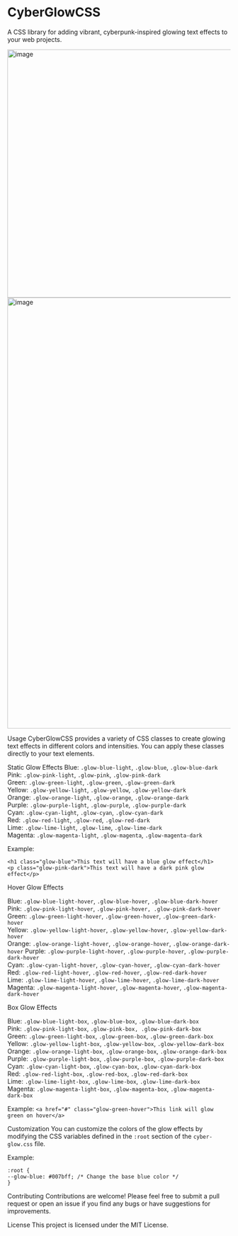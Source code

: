 # CyberGlowCSS
A CSS library for adding vibrant, cyberpunk-inspired glowing text effects to your web projects.

<img width="560" alt="image" src="https://github.com/user-attachments/assets/715131c7-f29d-4e02-b391-912b7a36dac4">

<img width="973" alt="image" src="https://github.com/user-attachments/assets/652dd58d-56e2-45d4-80e1-3e4f7d9ce8eb">



Usage
CyberGlowCSS provides a variety of CSS classes to create glowing text effects in different colors and intensities. You can apply these classes directly to your text elements.

Static Glow Effects
Blue: ```.glow-blue-light```, ```.glow-blue```, ```.glow-blue-dark```\
Pink: ```.glow-pink-light```, ```.glow-pink```, ```.glow-pink-dark```\
Green: ```.glow-green-light```, ```.glow-green```, ```.glow-green-dark```\
Yellow: ```.glow-yellow-light```, ```.glow-yellow```, ```.glow-yellow-dark```\
Orange: ```.glow-orange-light```, ```.glow-orange```, ```.glow-orange-dark```\
Purple: ```.glow-purple-light```, ```.glow-purple```, ```.glow-purple-dark```\
Cyan: ```.glow-cyan-light```, ```.glow-cyan```, ```.glow-cyan-dark```\
Red: ```.glow-red-light```, ```.glow-red```, ```.glow-red-dark```\
Lime: ```.glow-lime-light```, ```.glow-lime```, ```.glow-lime-dark```\
Magenta: ```.glow-magenta-light```, ```.glow-magenta```, ```.glow-magenta-dark```


Example:

```
<h1 class="glow-blue">This text will have a blue glow effect</h1>
<p class="glow-pink-dark">This text will have a dark pink glow effect</p> 
```

Hover Glow Effects

Blue: ```.glow-blue-light-hover```, ```.glow-blue-hover```, ```.glow-blue-dark-hover```\
Pink: ```.glow-pink-light-hover```, ```.glow-pink-hover, .glow-pink-dark-hover```\
Green: ```.glow-green-light-hover```, ```.glow-green-hover```, ```.glow-green-dark-hover```\
Yellow: ```.glow-yellow-light-hover```, ```.glow-yellow-hover```, ```.glow-yellow-dark-hover```\
Orange: ```.glow-orange-light-hover```, ```.glow-orange-hover```, ```.glow-orange-dark-hover```
Purple: ```.glow-purple-light-hover```, ```.glow-purple-hover```, ```.glow-purple-dark-hover```\
Cyan: ```.glow-cyan-light-hover```, ```.glow-cyan-hover```, ```.glow-cyan-dark-hover```\
Red: ```.glow-red-light-hover```, ```.glow-red-hover```, ```.glow-red-dark-hover```\
Lime: ```.glow-lime-light-hover```, ```.glow-lime-hover```, ```.glow-lime-dark-hover```\
Magenta: ```.glow-magenta-light-hover```, ```.glow-magenta-hover```, ```.glow-magenta-dark-hover```

Box Glow Effects

Blue: ```.glow-blue-light-box```, ```.glow-blue-box```, ```.glow-blue-dark-box```\
Pink: ```.glow-pink-light-box```, ```.glow-pink-box, .glow-pink-dark-box```\
Green: ```.glow-green-light-box```, ```.glow-green-box```, ```.glow-green-dark-box```\
Yellow: ```.glow-yellow-light-box```, ```.glow-yellow-box```, ```.glow-yellow-dark-box```\
Orange: ```.glow-orange-light-box```, ```.glow-orange-box```, ```.glow-orange-dark-box```
Purple: ```.glow-purple-light-box```, ```.glow-purple-box```, ```.glow-purple-dark-box```\
Cyan: ```.glow-cyan-light-box```, ```.glow-cyan-box```, ```.glow-cyan-dark-box```\
Red: ```.glow-red-light-box```, ```.glow-red-box```, ```.glow-red-dark-box```\
Lime: ```.glow-lime-light-box```, ```.glow-lime-box```, ```.glow-lime-dark-box```\
Magenta: ```.glow-magenta-light-box```, ```.glow-magenta-box```, ```.glow-magenta-dark-box```

Example:
```<a href="#" class="glow-green-hover">This link will glow green on hover</a>```

Customization
You can customize the colors of the glow effects by modifying the CSS variables defined in the ```:root``` section of the ```cyber-glow.css``` file.

Example:

```
:root {
--glow-blue: #007bff; /* Change the base blue color */
}
```
Contributing
Contributions are welcome! Please feel free to submit a pull request or open an issue if you find any bugs or have suggestions for improvements. 

License
This project is licensed under the MIT License.
